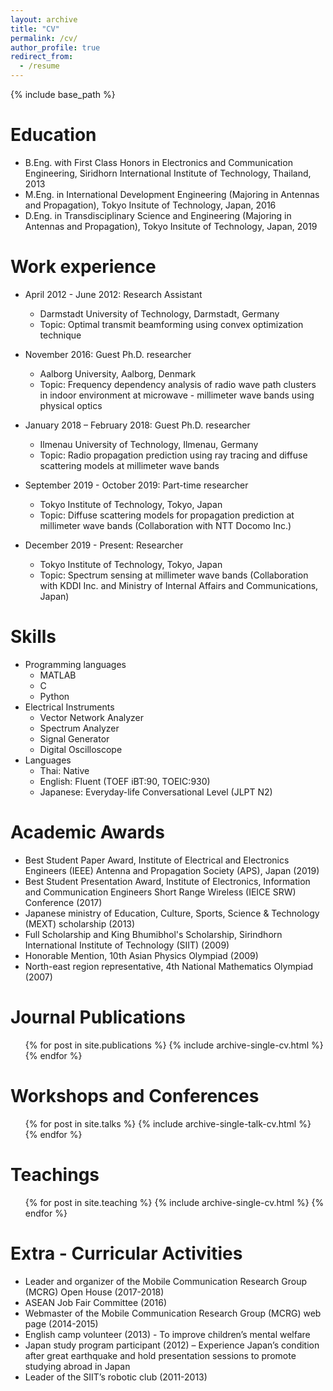 ```yaml
---
layout: archive
title: "CV"
permalink: /cv/
author_profile: true
redirect_from:
  - /resume
---
```


{% include base_path %}

Education
======
* B.Eng. with First Class Honors in Electronics and Communication Engineering, Siridhorn International Institute of Technology, Thailand, 2013
* M.Eng. in International Development Engineering (Majoring in Antennas and Propagation), Tokyo Insitute of Technology, Japan, 2016
* D.Eng. in Transdisciplinary Science and Engineering (Majoring in Antennas and Propagation), Tokyo Insitute of Technology, Japan, 2019

Work experience
======
* April 2012 - June 2012: Research Assistant
  * Darmstadt University of Technology, Darmstadt, Germany
  * Topic: Optimal transmit beamforming using convex optimization technique

* November 2016: Guest Ph.D. researcher
  * Aalborg University, Aalborg, Denmark
  * Topic: Frequency dependency analysis of radio wave path clusters in indoor environment at microwave - millimeter wave bands using physical optics
  
* January 2018 – February 2018: Guest Ph.D. researcher
  * Ilmenau University of Technology, Ilmenau, Germany
  * Topic: Radio propagation prediction using ray tracing and diffuse scattering models at millimeter wave bands
  
* September 2019 - October 2019: Part-time researcher
  * Tokyo Institute of Technology, Tokyo, Japan
  * Topic: Diffuse scattering models for propagation prediction at millimeter wave bands (Collaboration with NTT Docomo Inc.)

* December 2019 - Present: Researcher
  * Tokyo Institute of Technology, Tokyo, Japan
  * Topic: Spectrum sensing at millimeter wave bands (Collaboration with KDDI Inc. and Ministry of Internal Affairs and Communications, Japan)
  
Skills
======
* Programming languages
  * MATLAB
  * C
  * Python
* Electrical Instruments
  * Vector Network Analyzer
  * Spectrum Analyzer
  * Signal Generator
  * Digital Oscilloscope
* Languages
  * Thai: Native
  * English: Fluent (TOEF iBT:90, TOEIC:930)
  * Japanese: Everyday-life Conversational Level (JLPT N2)

Academic Awards
======
* Best Student Paper Award, Institute of Electrical and Electronics Engineers (IEEE) Antenna and Propagation Society (APS), Japan (2019)
* Best Student Presentation Award, Institute of Electronics, Information and Communication Engineers Short Range Wireless (IEICE SRW) Conference (2017)
* Japanese ministry of Education, Culture, Sports, Science & Technology (MEXT) scholarship (2013)
* Full Scholarship and King Bhumibhol's Scholarship, Sirindhorn International Institute of Technology (SIIT) (2009)
* Honorable Mention, 10th Asian Physics Olympiad (2009)
* North-east region representative, 4th National Mathematics Olympiad (2007)


Journal Publications
======
  <ul>{% for post in site.publications %}
    {% include archive-single-cv.html %}
  {% endfor %}</ul>
  
Workshops and Conferences
======
  <ul>{% for post in site.talks %}
    {% include archive-single-talk-cv.html %}
  {% endfor %}</ul>
  

Teachings
======
  <ul>{% for post in site.teaching %}
    {% include archive-single-cv.html %}
  {% endfor %}</ul> 
  

Extra - Curricular Activities
======
 * Leader and organizer of the Mobile Communication Research Group (MCRG) Open House (2017-2018)
 * ASEAN Job Fair Committee (2016)
 * Webmaster of the Mobile Communication Research Group (MCRG) web page (2014-2015)
 * English camp volunteer (2013) - To improve children’s mental welfare 
 * Japan study program participant (2012) – Experience Japan’s condition after great earthquake and hold presentation sessions to promote studying abroad in Japan 
 * Leader of the SIIT’s robotic club (2011-2013)



